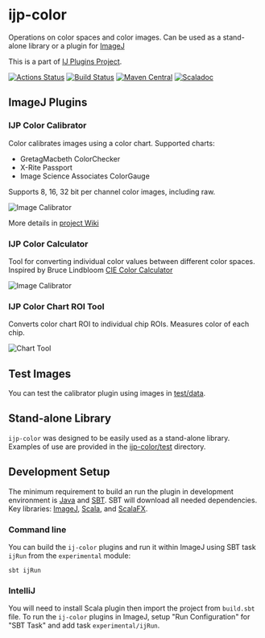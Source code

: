 ijp-color
=========

Operations on color spaces and color images. Can be used as a stand-alone library or a plugin for [ImageJ](http://rsb.info.nih.gov/ij)

This is a part of [IJ Plugins Project](http://ij-plugins.sourceforge.net/).

[![Actions Status](https://github.com/ij-plugins/ijp-color/workflows/Scala%20CI/badge.svg)](https://github.com/ij-plugins/ijp-color/actions) 
[![Build Status](https://travis-ci.org/ij-plugins/ijp-color.svg?branch=develop)](https://travis-ci.org/ij-plugins/ijp-color) 
[![Maven Central](https://maven-badges.herokuapp.com/maven-central/net.sf.ij-plugins/ijp-color_2.13/badge.svg)](https://maven-badges.herokuapp.com/maven-central/net.sf.ij-plugins/ijp-color_2.13) 
[![Scaladoc](http://javadoc-badge.appspot.com/net.sf.ij-plugins/ijp-color_2.13.svg?label=scaladoc)](http://javadoc-badge.appspot.com/net.sf.ij-plugins/ijp-color_2.13)


ImageJ Plugins
--------------


### IJP Color Calibrator

Color calibrates images using a color chart. Supported charts:

* GretagMacbeth ColorChecker
* X-Rite Passport
* Image Science Associates ColorGauge

Supports 8, 16, 32 bit per channel color images, including raw.

![Image Calibrator](https://github.com/ij-plugins/ijp-color/wiki/assets/Color_Calibrator_0.6_01.png)

More details in [project Wiki]


### IJP Color Calculator

Tool for converting individual color values between different color spaces. Inspired by Bruce Lindbloom [CIE Color Calculator](http://www.brucelindbloom.com/index.html?ColorCalculator.html)

![Image Calibrator](https://github.com/ij-plugins/ijp-color/wiki/assets/Color_Converter_0.6_01.png)


### IJP Color Chart ROI Tool

Converts color chart ROI to individual chip ROIs. Measures color of each chip.

![Chart Tool](https://github.com/ij-plugins/ijp-color/wiki/assets/Chart_Tool_0.9_01.png)


Test Images
-----------

You can test the calibrator plugin using images in [test/data](test/data).


Stand-alone Library
-------------------

`ijp-color` was designed to be easily used as a stand-alone library. 
Examples of use are provided in the [ijp-color/test](ijp-color/src/main/test/scala/net/ij/ij_plugins/color) directory.


Development Setup
-----------------

The minimum requirement to build an run the plugin in development environment is [Java](java.oracle.com) and [SBT](http://www.scala-sbt.org/). 
SBT will download all needed dependencies. Key libraries: 
[ImageJ](https://imagej.nih.gov/ij/), [Scala](https://www.scala-lang.org/), and [ScalaFX](http://www.scalafx.org/).

### Command line

You can build the `ij-color` plugins and run it within ImageJ using SBT task `ijRun` from the `experimental` module:
 
```
sbt ijRun
```


### IntelliJ

You will need to install Scala plugin then import the project from `build.sbt` file. To run the `ij-color` plugins in ImageJ, setup "Run Configuration" for "SBT Task" and add task `experimental/ijRun`.  

[project Wiki]: https://github.com/ij-plugins/ijp-color/wiki